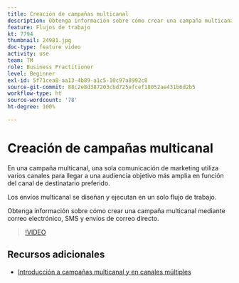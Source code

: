 ```yaml
---
title: Creación de campañas multicanal
description: Obtenga información sobre cómo crear una campaña multicanal mediante correo electrónico, SMS y envíos de correo directo.
feature: Flujos de trabajo
kt: 7794
thumbnail: 24981.jpg
doc-type: feature video
activity: use
team: TM
role: Business Practitioner
level: Beginner
exl-id: 5f71cea8-aa13-4b89-a1c5-10c97a8992c8
source-git-commit: 88c2e8d387203cbd725efcef18052ae431b6d2b5
workflow-type: ht
source-wordcount: '78'
ht-degree: 100%

---
```


# Creación de campañas multicanal

En una campaña multicanal, una sola comunicación de marketing utiliza varios canales para llegar a una audiencia objetivo más amplia en función del canal de destinatario preferido.

Los envíos multicanal se diseñan y ejecutan en un solo flujo de trabajo.

Obtenga información sobre cómo crear una campaña multicanal mediante correo electrónico, SMS y envíos de correo directo.

>[!VIDEO](https://video.tv.adobe.com/v/24981?quality=12)

## Recursos adicionales

* [Introducción a campañas multicanal y en canales múltiples](/help/orchestrate-campaigns/introduction-to-cross-and-multi-channel-campaigns.md)
